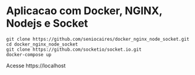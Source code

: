 # Aplicacao com Docker, NGINX, Nodejs e Socket

```shell
git clone https://github.com/seniocaires/docker_nginx_node_socket.git
cd docker_nginx_node_socket
git clone https://github.com/socketio/socket.io.git
docker-compose up
```
Acesse 
https://localhost
